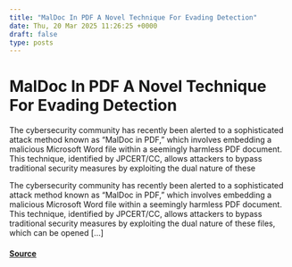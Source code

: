 ```yaml
---
title: "MalDoc In PDF A Novel Technique For Evading Detection"
date: Thu, 20 Mar 2025 11:26:25 +0000
draft: false
type: posts
---
```

# MalDoc In PDF A Novel Technique For Evading Detection





The cybersecurity community has recently been alerted to a sophisticated attack method known as &#8220;MalDoc in PDF,&#8221; which involves embedding a malicious Microsoft Word file within a seemingly harmless PDF document. This technique, identified by JPCERT/CC, allows attackers to bypass traditional security measures by exploiting the dual nature of these

The cybersecurity community has recently been alerted to a sophisticated attack method known as “MalDoc in PDF,” which involves embedding a malicious Microsoft Word file within a seemingly harmless PDF document. This technique, identified by JPCERT/CC, allows attackers to bypass traditional security measures by exploiting the dual nature of these files, which can be opened \[…\]

#### [Source](https://kalilinuxtutorials.com/maldoc-in-pdf/)

